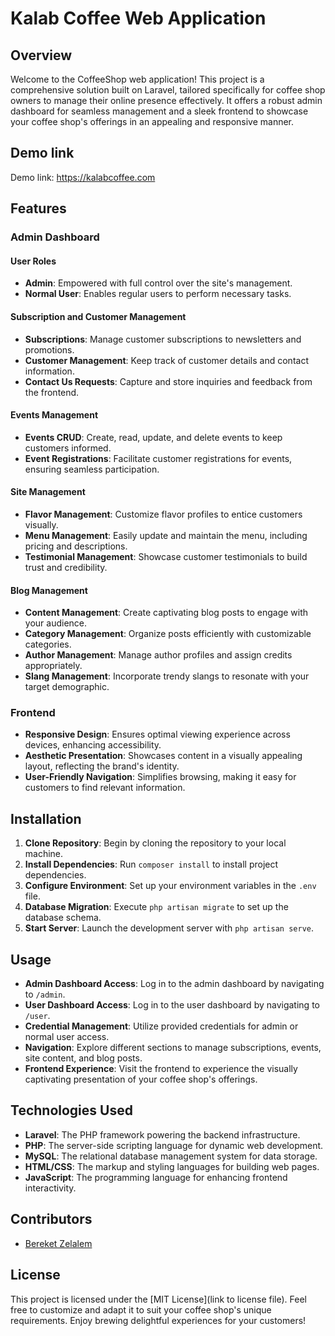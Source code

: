 # Kalab Coffee Web Application

## Overview

Welcome to the CoffeeShop web application! This project is a comprehensive solution built on Laravel, tailored specifically for coffee shop owners to manage their online presence effectively. It offers a robust admin dashboard for seamless management and a sleek frontend to showcase your coffee shop's offerings in an appealing and responsive manner.

## Demo link
Demo link: https://kalabcoffee.com


## Features

### Admin Dashboard

#### User Roles
- **Admin**: Empowered with full control over the site's management.
- **Normal User**: Enables regular users to perform necessary tasks.

#### Subscription and Customer Management
- **Subscriptions**: Manage customer subscriptions to newsletters and promotions.
- **Customer Management**: Keep track of customer details and contact information.
- **Contact Us Requests**: Capture and store inquiries and feedback from the frontend.

#### Events Management
- **Events CRUD**: Create, read, update, and delete events to keep customers informed.
- **Event Registrations**: Facilitate customer registrations for events, ensuring seamless participation.

#### Site Management
- **Flavor Management**: Customize flavor profiles to entice customers visually.
- **Menu Management**: Easily update and maintain the menu, including pricing and descriptions.
- **Testimonial Management**: Showcase customer testimonials to build trust and credibility.

#### Blog Management
- **Content Management**: Create captivating blog posts to engage with your audience.
- **Category Management**: Organize posts efficiently with customizable categories.
- **Author Management**: Manage author profiles and assign credits appropriately.
- **Slang Management**: Incorporate trendy slangs to resonate with your target demographic.

### Frontend

- **Responsive Design**: Ensures optimal viewing experience across devices, enhancing accessibility.
- **Aesthetic Presentation**: Showcases content in a visually appealing layout, reflecting the brand's identity.
- **User-Friendly Navigation**: Simplifies browsing, making it easy for customers to find relevant information.

## Installation

1. **Clone Repository**: Begin by cloning the repository to your local machine.
2. **Install Dependencies**: Run `composer install` to install project dependencies.
3. **Configure Environment**: Set up your environment variables in the `.env` file.
4. **Database Migration**: Execute `php artisan migrate` to set up the database schema.
5. **Start Server**: Launch the development server with `php artisan serve`.

## Usage

- **Admin Dashboard Access**: Log in to the admin dashboard by navigating to `/admin`.
- **User Dashboard Access**: Log in to the user dashboard by navigating to `/user`.
- **Credential Management**: Utilize provided credentials for admin or normal user access.
- **Navigation**: Explore different sections to manage subscriptions, events, site content, and blog posts.
- **Frontend Experience**: Visit the frontend to experience the visually captivating presentation of your coffee shop's offerings.

## Technologies Used

- **Laravel**: The PHP framework powering the backend infrastructure.
- **PHP**: The server-side scripting language for dynamic web development.
- **MySQL**: The relational database management system for data storage.
- **HTML/CSS**: The markup and styling languages for building web pages.
- **JavaScript**: The programming language for enhancing frontend interactivity.

## Contributors

- [Bereket Zelalem](https://github.com/bereket-09)

## License

This project is licensed under the [MIT License](link to license file). Feel free to customize and adapt it to suit your coffee shop's unique requirements. Enjoy brewing delightful experiences for your customers!
